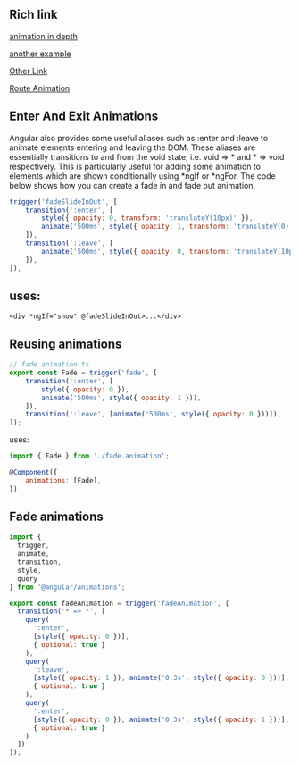 
Rich link
---------------------
[animation in depth](https://indepth.dev/in-depth-guide-into-animations-in-angular)

[another example](https://fireship.io/lessons/angular-router-animations/)

[Other Link](https://github.com/filipows/angular-animations#animations-on-enter--on-leave)

[Route Animation](https://stackblitz.com/edit/angular7-route-animations?file=src%2Fapp%2Fcommon%2Fanimations.ts)

Enter And Exit Animations
-----------------------------
Angular also provides some useful aliases such as :enter and :leave to animate elements entering and leaving the DOM. 
These aliases are essentially transitions to and from the void state, i.e. void => * and * => void respectively. 
This is particularly useful for adding some animation to elements which are shown conditionally using *ngIf or *ngFor.
The code below shows how you can create a fade in and fade out animation.

```Javascript
trigger('fadeSlideInOut', [
	transition(':enter', [
		style({ opacity: 0, transform: 'translateY(10px)' }),
		animate('500ms', style({ opacity: 1, transform: 'translateY(0)' })),
	]),
	transition(':leave', [
		animate('500ms', style({ opacity: 0, transform: 'translateY(10px)' })),
	]),
]),

```

uses:
-------------
```
<div *ngIf="show" @fadeSlideInOut>...</div>

```
Reusing animations
------------------------------
```Javascript
// fade.animation.ts
export const Fade = trigger('fade', [
    transition(':enter', [
        style({ opacity: 0 }),
        animate('500ms', style({ opacity: 1 })),
    ]),
    transition(':leave', [animate('500ms', style({ opacity: 0 }))]),
]);
```
uses:
```Javascript
import { Fade } from './fade.animation';

@Component({
	animations: [Fade],
})
```
Fade animations
----------------------
```Javascript
import {
  trigger,
  animate,
  transition,
  style,
  query
} from '@angular/animations';

export const fadeAnimation = trigger('fadeAnimation', [
  transition('* => *', [
    query(
      ':enter',
      [style({ opacity: 0 })],
      { optional: true }
    ),
    query(
      ':leave',
      [style({ opacity: 1 }), animate('0.3s', style({ opacity: 0 }))],
      { optional: true }
    ),
    query(
      ':enter',
      [style({ opacity: 0 }), animate('0.3s', style({ opacity: 1 }))],
      { optional: true }
    )
  ])
]);

```

